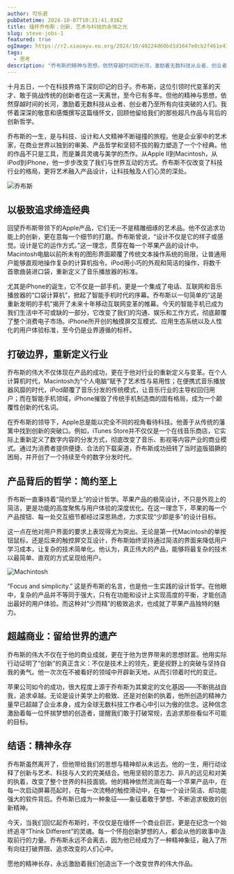 ```yaml
---
author: 可乐君
pubDatetime: 2024-10-07T10:31:41.816Z
title: 缅怀乔布斯：创新、艺术与科技的永恒之光
slug: steve-jobs-1
featured: true
ogImage: https://r2.xiaoayu.eu.org/2024/10/40224d60bd1d1647e0cb2f461e43df1b.webp
tags:
  - 思考
description: "乔布斯的精神与思想，依然穿越时间的长河，激励着无数科技从业者、创业者乃至所有向往突破的人们。"
---
```

十月五日，一个在科技界烙下深刻印记的日子。乔布斯，这位引领时代变革的天才、敢于挑战传统的创新者在这一天离世，至今已有多年。但他的精神与思想，依然穿越时间的长河，激励着无数科技从业者、创业者乃至所有向往突破的人们。我怀着深深的敬意和感慨撰写这篇缅怀文，回顾他留给我们的那些超凡作品与背后的创新哲学。

乔布斯的一生，是与科技、设计和人文精神不断碰撞的旅程。他是企业家中的艺术家，在商业世界以独到的审美、产品哲学和坚韧不拔的毅力塑造了一个个经典。他的作品不只是工具，而是兼具灵魂与美学的杰作。从Apple II到Macintosh，从iPod到iPhone，他一步步改变了我们与世界互动的方式。乔布斯不仅改变了科技行业的格局，更将艺术融入产品设计，让科技触及人们心灵的深处。  

![乔布斯](https://r2.xiaoayu.eu.org/2024/10/40224d60bd1d1647e0cb2f461e43df1b.webp)
## 以极致追求缔造经典

回望乔布斯带领下的Apple产品，它们无一不是精雕细琢的艺术品。他不仅追求功能上的创新，更在意每一个细节的打磨。乔布斯曾说，“设计不仅是它的样子或感觉。设计是它的运作方式。”这一理念，贯穿在每一个苹果产品的设计中。Macintosh电脑以前所未有的图形界面颠覆了传统文本操作系统的局限，让普通用户能够直观地操作复杂的计算机指令。iPod用小巧的外观和简洁的操作，将数千首歌曲装进口袋，重新定义了音乐播放器的标准。

尤其是iPhone的诞生，它不仅是一部手机，更是一个集成了电话、互联网和音乐播放器的“口袋计算机”，掀起了智能手机时代的序幕。乔布斯以一句简单的“这是重新发明的手机”揭开了未来十年移动互联网变革的帷幕。今天的智能手机已成为我们生活中不可或缺的一部分，它改变了我们的沟通、娱乐和工作方式，彻底颠覆了整个消费电子市场。iPhone所开创的触摸屏交互模式、应用生态系统以及人性化的用户体验标准，至今仍是业界遵循的标杆。  
## 打破边界，重新定义行业
乔布斯的伟大不仅体现在产品的成功，更在于他对行业的重新定义与变革。在个人计算机时代，Macintosh为“个人电脑”赋予了艺术性与易用性；在便携式音乐播放器风靡的时代，iPod颠覆了音乐分发的传统模式，让音乐行业的主导权回归用户；而在智能手机领域，iPhone摧毁了传统手机制造商的固有格局，成为一个颠覆性创新的代名词。

在乔布斯的领导下，Apple总是能以完全不同的视角看待科技。他善于从传统的藩篱中找到创新的突破口。例如，iTunes Store并不仅仅是一个在线音乐商店，它实际上重新定义了数字内容的分发方式，彻底改变了音乐、影视等内容产业的商业模式。通过为消费者提供便捷、合法的下载渠道，乔布斯成功扭转了当时盗版猖獗的困局，并开创了一个持续至今的数字分发时代。
## 产品背后的哲学：简约至上
乔布斯一直秉持着“简约至上”的设计哲学。苹果产品的极简设计，不只是外观上的简洁，更是功能的高度聚焦与用户体验的深度优化。在这一理念下，苹果的每一个产品按钮、每一处交互细节都经过深思熟虑，力求实现“少即是多”的设计目标。

这一点在他对用户界面的要求上表现得尤为突出。无论是第一代Macintosh的单按钮鼠标，还是后来的触控屏交互设计，乔布斯始终坚持通过简洁的界面来降低用户学习成本，让复杂的技术简单化。他认为，真正伟大的产品，能够将最复杂的技术以最简单、直观的方式呈现给用户。  

![Machintosh](https://r2.xiaoayu.eu.org/2024/10/d4027bd844840e9f0db0faba134941fb.webp)
  
“Focus and simplicity.” 这是乔布斯的名言，也是他一生实践的设计哲学。在他眼中，复杂的产品并不等同于强大，只有在功能和设计上实现高度的平衡，才能创造出最好的用户体验。而这种对“少而精”的极致追求，也成就了苹果产品独特的魅力。
## 超越商业：留给世界的遗产
乔布斯的伟大不仅在于他的商业成就，更在于他为世界带来的思想财富。他用实际行动证明了“创新”的真正含义：不仅是技术上的领先，更是视野上的突破与坚持自我的勇气。他一次次在不被看好的领域中开辟新天地，从而引领着时代的变迁。

苹果公司如今的成功，很大程度上源于乔布斯为其奠定的文化基因——不断挑战自我，追求卓越。无论是设计美学上的极致、还是对创新的执着，他所创造的精神力量早已超越了企业本身，成为全球无数科技工作者心中引以为傲的信念。这种信念激励着每一位怀揣梦想的创造者，提醒我们敢于打破常规，去追求那些看似不可能的目标。
## 结语：精神永存
乔布斯虽然离开了，但他带给我们的思想与精神却从未远去。他的一生，用行动诠释了创新与艺术、科技与人文的完美结合。他用坚韧的意志力、非凡的远见和对美的执着，改变了整个世界的科技面貌。他的精神依然流淌在每一个苹果产品中，在每一次启动屏幕亮起时，在每一次流畅的触控滑动中，在每一个设计简洁、却功能强大的软件背后。乔布斯已成为一种象征——象征着敢于梦想、不断追求极致的创新精神。

今天，当我们回忆起乔布斯时，不仅仅是在缅怀一个商业巨匠，更是在纪念一个始终追寻“Think Different”的灵魂。每一个怀抱创新梦想的人，都会从他的故事中汲取前行的力量。乔布斯永远不会离去，因为他已经成为了一种精神象征，融入了所有向往打破界限、追求改变的人们心中。

愿他的精神长存，永远激励着我们创造出下一个改变世界的伟大作品。
